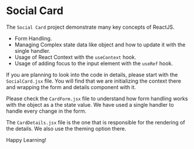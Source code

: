 # Social Card

The `Social Card` project demonstrate many key concepts of ReactJS.

- Form Handling.
- Managing Complex state data like object and how to update it with the single handler.
- Usage of React Context with the `useContext` hook.
- Usage of adding focus to the input element with the `useRef` hook.

If you are planning to look into the code in details, please start with the `SocialCard.jsx` file. You will find that we are initializing the context there and wrapping the form and details component with it.

Please check the `CardForm.jsx` file to understand how form handling works with the object
as a the state value. We have used a single handler to handle every change in the form.

The `CardDetails.jsx` file is the one that is responsible for the rendering of the details. We also use the theming option there.

Happy Learning!
